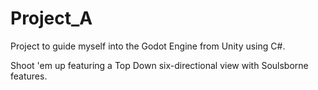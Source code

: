 # Project_A
Project to guide myself into the Godot Engine from Unity using C#.

Shoot 'em up featuring a Top Down six-directional view with Soulsborne features.
